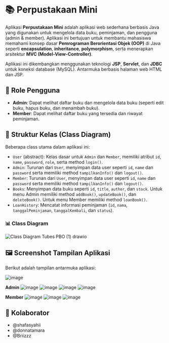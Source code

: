 # **📚 Perpustakaan Mini**

Aplikasi **Perpustakaan Mini** adalah aplikasi web sederhana berbasis Java yang digunakan untuk mengelola data buku, peminjaman, dan pengguna (admin & member). Aplikasi ini bertujuan untuk membantu mahasiswa memahami konsep dasar **Pemrograman Berorientasi Objek (OOP)** di Java seperti **encapsulation**, **inheritance**, **polymorphism**, serta menerapkan arsitektur **MVC (Model-View-Controller)**. 

Aplikasi ini dikembangkan menggunakan teknologi **JSP**, **Servlet**, dan **JDBC** untuk koneksi database (MySQL). Antarmuka berbasis halaman web HTML dan JSP.

## 👥 Role Pengguna

- **Admin**: Dapat melihat daftar buku dan mengelola data buku (seperti edit buku, hapus buku, dan menambah buku).
- **Member**: Dapat melihat daftar buku yang tersedia dan riwayat peminjaman.

## 🧱 Struktur Kelas (Class Diagram)

Beberapa class utama dalam aplikasi ini:
- `User` (abstract): Kelas dasar untuk `Admin` dan `Member`, memiliki atribut `id`, `name`, `password`, `role`, serta method `login()`.
- `Admin`: Turunan dari `User`, menyimpan data user seperti `id`, `name` dan `password` serta memiliki method `tampilkanInfo()` dan `logout()`.
- `Member`: Turunan dari `User`, menyimpan data user seperti `id`, `name` dan `password` serta memiliki method `tampilkanInfo()` dan `logout()`.
- `Books`: Menyimpan data buku seperti `id`, `title`, `author`, dan `stock`. Untuk menu Admin memiliki method `addBook()`, `updateBook()`, dan `deleteBook()`. Untuk menu Member memiliki method `loanBook()`.
- `LoanHistory`: Mencatat informasi peminjaman (`id`, `nama`, `tanggalPeminjaman`, `tanggalKembali`, dan `status`).

### 📊 Class Diagram
![Class Diagram Tubes PBO (1) drawio](https://github.com/user-attachments/assets/f3af258b-a0aa-4e37-8414-9fe1cf8fac83)

## 🖼 Screenshot Tampilan Aplikasi

Berikut adalah tampilan antarmuka aplikasi:

![image](https://github.com/user-attachments/assets/3fd752b0-7b00-41c3-954b-16653b77ed21)


**Admin**
![image](https://github.com/user-attachments/assets/53340690-dbad-4341-b17d-9a37d45ec7d6)
![image](https://github.com/user-attachments/assets/012fa7e0-7066-414d-82b0-16b698f1762b)
![image](https://github.com/user-attachments/assets/5068574a-aed8-4780-8280-ae80ad851bdf)
![image](https://github.com/user-attachments/assets/67db0e5e-e25e-44cf-8cb9-0d46e3ebb6e8)


**Member**
![image](https://github.com/user-attachments/assets/67e14c6f-460a-41ac-9c75-bcfbbb26f523)
![image](https://github.com/user-attachments/assets/26042e75-b605-4707-b817-6921fbb9df70)
![image](https://github.com/user-attachments/assets/00cda337-7450-40fa-870d-e05f41355c62)



## 🔗 Kolaborator
- @shafasyahii
- @donnatamara
- @Briizzz
